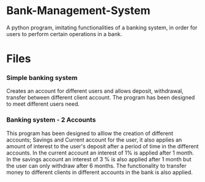 # Bank-Management-System
A python program, imitating functionalities of a banking system, in order for users to perform certain operations in a bank. 

# Files
### Simple banking system
Creates an account for different users and allows deposit, withdrawal, transfer between different client account.  The program has been designed to meet different users need. 

### Banking system - 2 Accounts
This program has been designed to alllow the creation of different accounts; Savings and Current account for the user, it also applies an amount of interest to the user's deposit after a period of time in the different accounts. In the current account an interest of 1% is applied after 1 month. In the savings account an interest of 3 % is also applied after 1 month but the user can only withdraw after 6 months. The functionality to transfer money to different clients in different accounts in the bank is also applied.
